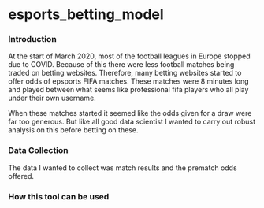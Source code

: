 # esports_betting_model

### Introduction
At the start of March 2020, most of the football leagues in Europe stopped due to COVID. Because of this there were less football matches being traded on betting websites. Therefore, many betting websites started to offer odds of epsports FIFA matches. These matches were 8 minutes long and played between what seems like professional fifa players who all play under their own username.

When these matches started it seemed like the odds given for a draw were far too generous. But like all good data scientist I wanted to carry out robust analysis on this before betting on these.

### Data Collection
The data I wanted to collect was match results and the prematch odds offered. 

### How this tool can be used
